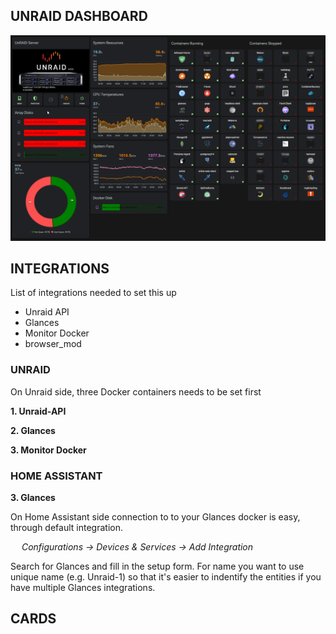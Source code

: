 ## UNRAID DASHBOARD

![Unraid Overview](/dashboards/unraid/img/HA-Unraid-dashboard-overview.png)

## INTEGRATIONS

List of integrations needed to set this up

* Unraid API
* Glances
* Monitor Docker
* browser_mod

### UNRAID

On Unraid side, three Docker containers needs to be set first

**1. Unraid-API**

**2. Glances**

**3. Monitor Docker**

### HOME ASSISTANT

**3. Glances**

On Home Assistant side connection to to your Glances docker is easy, through default integration.

&ensp;&ensp; *Configurations -> Devices & Services -> Add Integration*

Search for Glances and fill in the setup form. For name you want to use unique name (e.g. Unraid-1) so that it's easier to indentify the entities if you have multiple Glances integrations.

## CARDS
